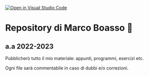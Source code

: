 [![Open in Visual Studio Code](https://classroom.github.com/assets/open-in-vscode-c66648af7eb3fe8bc4f294546bfd86ef473780cde1dea487d3c4ff354943c9ae.svg)](https://classroom.github.com/online_ide?assignment_repo_id=9405166&assignment_repo_type=AssignmentRepo)
# Repository di Marco Boasso :sparkling_heart:
## a.a 2022-2023

Pubblicherò tutto il mio materiale: appunti, programmi, esercizi etc.

Ogni file sarà commentabile in caso di dubbi e/o correzioni.
